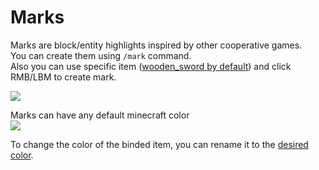 # Marks
Marks are block/entity highlights inspired by other cooperative games.  
You can create them using `/mark` command.  
Also you can use specific item ([wooden_sword by default](http://chat.flectone.net/configuration/#commandmark)) and click RMB/LBM to create mark.

![](https://media.discordapp.net/attachments/895577735924178975/1129535098816036874/image.gif)

Marks can have any default minecraft color  
![](https://media.discordapp.net/attachments/895577735924178975/1129536024826097724/image.png)

To change the color of the binded item, you can rename it to the [desired color](https://hub.spigotmc.org/javadocs/bukkit/org/bukkit/Color.html).
